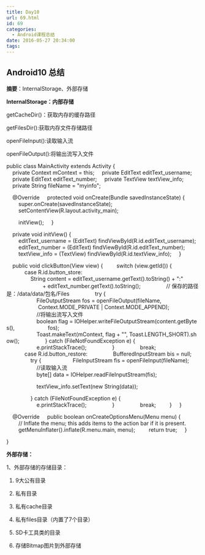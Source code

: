 ```yaml
---
title: Day10
url: 69.html
id: 69
categories:
  - Android课程总结
date: 2016-05-27 20:34:00
tags:
---
```


Android10 总结
------------

**摘要**：InternalStorage、外部存储

**InternalStorage：内部存储**

getCacheDir()：获取内存的缓存路径

getFilesDir():获取内存文件存储路径

openFileInput():读取输入流

openFileOutput():将输出流写入文件

public class MainActivity extends Activity {
    private Context mContext = this;
    private EditText editText_username;
    private EditText editText_number;
    private TextView textView_info;
    private String fileName = "myinfo";

    @Override
    protected void onCreate(Bundle savedInstanceState) {
        super.onCreate(savedInstanceState);
        setContentView(R.layout.activity_main);

        initView();
    }

    private void initView() {
        editText\_username = (EditText) findViewById(R.id.editText\_username);
        editText\_number = (EditText) findViewById(R.id.editText\_number);
        textView\_info = (TextView) findViewById(R.id.textView\_info);
    }

    public void clickButton(View view) {
        switch (view.getId()) {
            case R.id.button_store:
                String content = editText_username.getText().toString() + ":"
                        + editText_number.getText().toString();
                // 保存的路径是：/data/data/包名/Files
                try {
                    FileOutputStream fos = openFileOutput(fileName,
                     Context.MODE\_PRIVATE | Context.MODE\_APPEND);
                    //将输出流写入文件
                    boolean flag = IOHelper.writeFileOutputStream(content.getBytes(), 
                    fos);
                    Toast.makeText(mContext, flag + "", Toast.LENGTH_SHORT).show();
                } catch (FileNotFoundException e) {
                    e.printStackTrace();
                }
                break;
            case R.id.button_restore:
                BufferedInputStream bis = null;
                try {
                    FileInputStream fis = openFileInput(fileName);
                    //读取输入流
                    byte\[\] data = IOHelper.readFileInputStream(fis);

                    textView_info.setText(new String(data));

                } catch (FileNotFoundException e) {
                    e.printStackTrace();
                }
                break;
        }
    }

    @Override
    public boolean onCreateOptionsMenu(Menu menu) {
        // Inflate the menu; this adds items to the action bar if it is present.
        getMenuInflater().inflate(R.menu.main, menu);
        return true;
    }

}

  

  

  

**外部存储：**

1、外部存储的存储目录：

1.  9大公有目录
    
2.  私有目录
    

1.  私有cache目录
    
2.  私有files目录（内置了7个目录）
    

4.  SD卡工具类的目录
    
5.  存储Bitmap图片到外部存储